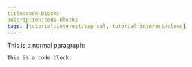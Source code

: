 ```yaml
---
title:code-blocks
description:code-blocks
tags: [tutorial:interest/sap_cal, tutorial:interest/cloud]
---
```


<p>This is a normal paragraph:</p>

<pre><code>This is a code block.
</code></pre>
